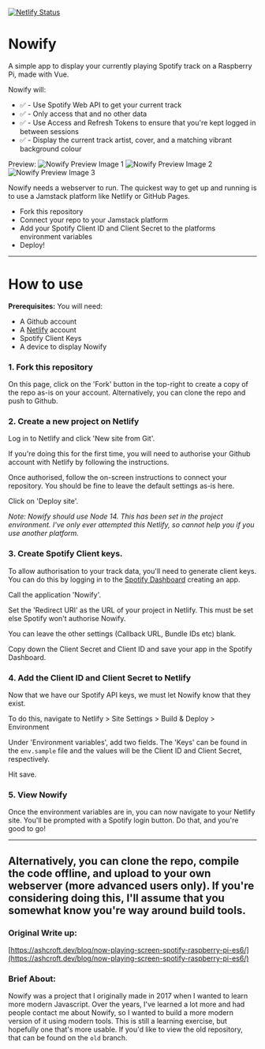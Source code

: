 [![Netlify Status](https://api.netlify.com/api/v1/badges/2d459d5a-509d-49dc-85c1-d0168afd8465/deploy-status)](https://app.netlify.com/sites/peaceful-brahmagupta-4fa075/deploys)

# Nowify

A simple app to display your currently playing Spotify track on a Raspberry Pi, made with Vue.

Nowify will:

* ✅ - Use Spotify Web API to get your current track
* ✅ - Only access that and no other data
* ✅ - Use Access and Refresh Tokens to ensure that you're kept logged in between sessions
* ✅ - Display the current track artist, cover, and a matching vibrant background colour

Preview:
![Nowify Preview Image 1](assets/preview-1.png?raw=true "Nowify preview image, cover art for the song 'Wherever you go' by The Avalanches and Jamie xx")
![Nowify Preview Image 2](assets/preview-2.png?raw=true "Nowify preview image, cover art for the song 'Gas Drawls' by MF DOOM")
![Nowify Preview Image 3](assets/preview-3.png?raw=true "Nowify preview image, cover art for the song '有吗炒面' by Lexie Liu")

Nowify needs a webserver to run. The quickest way to get up and running is to use a Jamstack platform like Netlify or GitHub Pages.

* Fork this repository
* Connect your repo to your Jamstack platform
* Add your Spotify Client ID and Client Secret to the platforms environment variables
* Deploy!

---
# How to use

**Prerequisites:**
You will need:
* A Github account
* A [Netlify](https://netlify.com) account
* Spotify Client Keys
* A device to display Nowify

### 1. Fork this repository

On this page, click on the 'Fork' button in the top-right to create a copy of the repo as-is on your account. Alternatively, you can clone the repo and push to Github.

### 2. Create a new project on Netlify
Log in to Netlify and click 'New site from Git'.

If you're doing this for the first time, you will need to authorise your Github account with Netlify by following the instructions.

Once authorised, follow the on-screen instructions to connect your repository. You should be fine to leave the default settings as-is here.

Click on 'Deploy site'.

_Note: Nowify should use Node 14. This has been set in the project environment. I've only ever attempted this Netlify, so cannot help you if you use another platform._

### 3. Create Spotify Client keys.
To allow authorisation to your track data, you'll need to generate client keys. You can do this by logging in to the [Spotify Dashboard](https://developer.spotify.com/dashboard/applications) creating an app.

Call the application 'Nowify'.

Set the 'Redirect URI' as the URL of your project in Netlify. This must be set else Spotify won't authorise Nowify.

You can leave the other settings (Callback URL, Bundle IDs etc) blank.

Copy down the Client Secret and Client ID and save your app in the Spotify Dashboard.

### 4. Add the Client ID and Client Secret to Netlify

Now that we have our Spotify API keys, we must let Nowify know that they exist.

To do this, navigate to Netlify > Site Settings > Build & Deploy > Environment

Under 'Environment variables', add two fields. The 'Keys' can be found in the `env.sample` file and the values will be the Client ID and Client Secret, respectively.

Hit save.

### 5. View Nowify

Once the environment variables are in, you can now navigate to your Netlify site. You'll be prompted with a Spotify login button. Do that, and you're good to go!

---

Alternatively, you can clone the repo, compile the code offline, and upload to your own webserver (more advanced users only). If you're considering doing this, I'll assume that you somewhat know you're way around build tools.
---
### Original Write up:
[https://ashcroft.dev/blog/now-playing-screen-spotify-raspberry-pi-es6/](https://ashcroft.dev/blog/now-playing-screen-spotify-raspberry-pi-es6/)

### Brief About:
Nowify was a project that I originally made in 2017 when I wanted to learn more modern Javascript. Over the years, I've learned a lot more and had people contact me about Nowify, so I wanted to build a more modern version of it using modern tools. This is still a learning exercise, but hopefully one that's more usable. If you'd like to view the old repository, that can be found on the `old` branch.